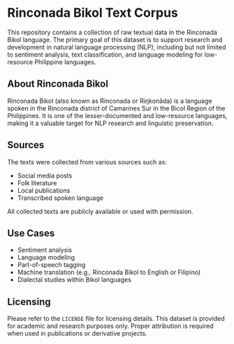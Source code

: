 # Rinconada Bikol Text Corpus

This repository contains a collection of raw textual data in the Rinconada Bikol language. The primary goal of this dataset is to support research and development in natural language processing (NLP), including but not limited to sentiment analysis, text classification, and language modeling for low-resource Philippine languages.

## About Rinconada Bikol

Rinconada Bikol (also known as Rinconada or Riŋkonāda) is a language spoken in the Rinconada district of Camarines Sur in the Bicol Region of the Philippines. It is one of the lesser-documented and low-resource languages, making it a valuable target for NLP research and linguistic preservation.

## Sources

The texts were collected from various sources such as:
- Social media posts
- Folk literature
- Local publications
- Transcribed spoken language

All collected texts are publicly available or used with permission.

## Use Cases

- Sentiment analysis
- Language modeling
- Part-of-speech tagging
- Machine translation (e.g., Rinconada Bikol to English or Filipino)
- Dialectal studies within Bikol languages

## Licensing

Please refer to the `LICENSE` file for licensing details. This dataset is provided for academic and research purposes only. Proper attribution is required when used in publications or derivative projects.

